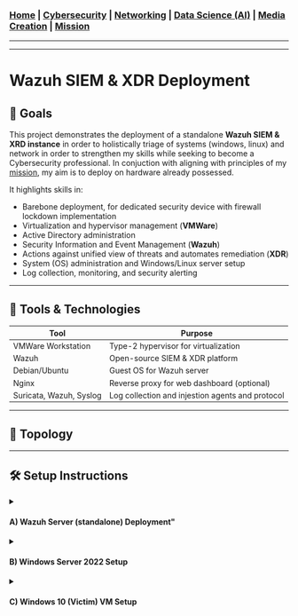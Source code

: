 ### [Home](https://github.com/Komonodrg-portfolio)  | [Cybersecurity](https://github.com/Komonodrg-portfolio/Cybersecurity) | [Networking](https://github.com/Komonodrg-portfolio/Networking) | [Data Science (AI)](https://github.com/Komonodrg-portfolio/AI) | [Media Creation](https://github.com/Komonodrg-portfolio/MediaCreation) | [Mission](https://github.com/Komonodrg-portfolio/Mission/)

---
---

# Wazuh SIEM & XDR Deployment  

## 📌 Goals
This project demonstrates the deployment of a standalone **Wazuh SIEM & XRD instance**  in order to holistically triage of systems (windows, linux) and network in order to strengthen my skills while seeking to become a Cybersecurity professional. In conjuction with aligning with principles of my [mission](https://github.com/Komonodrg-portfolio/Mission/), my aim is to deploy on hardware already possessed.  

It highlights skills in:
- Barebone deployment, for dedicated security device with firewall lockdown implementation
- Virtualization and hypervisor management (**VMWare**)
- Active Directory administration 
- Security Information and Event Management (**Wazuh**)
- Actions against unified view of threats and automates remediation (**XDR**) 
- System (OS) administration and Windows/Linux server setup  
- Log collection, monitoring, and security alerting

---
## 🧰 Tools & Technologies

| Tool       | Purpose                              |
|------------|--------------------------------------|
| VMWare Workstation | Type-2 hypervisor for virtualization         |
| Wazuh | Open-source SIEM & XDR platform         |
| Debian/Ubuntu    | Guest OS for Wazuh server          |
| Nginx  | Reverse proxy for web dashboard (optional)                      |
| Suricata, Wazuh, Syslog  | Log collection and injestion agents and protocol         |


---

## 📂 Topology

---

## 🛠️  Setup Instructions
<details>
 <summary><h4><b>  A)  Wazuh Server (standalone) Deployment"</b></h4></summary>
  <br> 
This method involves installing Wazuh Server on a standalone PC/Laptop.  This deployment is best to use if you want a dedicated security appliance to monitor and protect your home network.<br>  
<br>
Create a <a href="https://chatgpt.com/s/t_68e1cb99a0088191bb1937e92241f81a" target="_blank">Ventoy USB drive</a> and boot PC/laptop off of a <a href="https://releases.ubuntu.com/jammy/" target="_blank">Ubuntu 22.04 Server.iso</a> file to intiate installation.  Make sure to be on network during installation and eventually after it completes installation, you'll need to install the Wazuh Server.<br>
<br>

<p float="center">
  <img src="images/UbuntuServerSelect.png" width="500" />
  <img src="images/Ventoy.png" width="500" />
 
```
1) Ensure Ubuntu 22.04 is updated
   └─ sudo apt update && sudo apt upgrade -y

2) Ensure firewall (ufw) is active and  proper ports are open, allowing for proper communication of server
   └─ sudo ufw reset
   └─ sudo sudo ufw default deny incoming
      sudo ufw default allow outgoing
   └─ sudo ufw allow 1514/tcp
      sudo ufw allow 1514/udp
      sudo ufw allow 1515/tcp
      sudo ufw allow 443/tcp
      sudo ufw allow 9200/tcp
      sudo ufw allow 55000/tcp
      sudo ufw allow 22/tcp       #anti SSH lockout
   └─ sudo ufw enable
   └─ sudo ufw status verbose

3) Install dependencies:
   └─ sudo apt install curl apt-transport-https gnupg2 wget unzip -y

4) Install installation script and executable without pause:
   └─ curl -sO https://packages.wazuh.com/4.14/wazuh-install.sh
   └─ sudo bash ./wazuh-install.sh -a

```
 
You'll be granted with login instructions and credentials for Wazuh server web gui to access from the browser of another computer on the network:<br>
<br>
<p float="center">
  <img src="images/wazuhinstallcomplete.png" width="800" />
          
          
</details>

<details>
 <summary><h4><b>  B)  Windows Server 2022 Setup</b></h4></summary>
  <br> 
This is intial setup of Windows Server 2022 from within VMWare. <br>  
<br>

 <p align="left">
  <img src="images/Server1.png" width="800" /><br>
<br>

```
1) Change server name
   └─ Computer Name > click "Change..." > Enter new name > OK > Restart

2) Enable Remote Desktop (allowing vulnerability for extra log generation/events from within cyber range)
   └─ Remote Desktop > select "Allow remote connections to this computer"

3) Disable IPv6 while and setup static IP address & DNS for server
   └─ Ethernet0 > right click on network adapter, select "Properties" > uncheck "IPv6" >
      select IPv4 > Set up static IP & DNS servers

4) Change Time Zone
   └─ "Change time zone..." > select appropriately
```
</details>

<details>
 <summary><h4><b>  C)  Windows 10 (Victim) VM Setup</b></h4></summary>
  <br> 
<h4> Enable Powershell Logging </h4>  

 <p align="left">
  <img src="images/WIn1.png" width="800" /><br>

```
Startup gpedit.msc > Computer Configuration > Administrative Templates > Windows Powershell
   └─ Enable Module Logging, click "Show" and enter "*" wildcard to encompass all modules
   └─ Enable Powershell Transcription, placing a check for include invocation headers (timestamps)
   └─ Enable Script Block Logging DON'T enable invocation headers
```
<h4> Enable Firewall (Defender) Logging </h4> 

<p align="left">
  <img src="images/Win2.png" width="800" /><br>

```
1) Startup gpedit.msc > Computer Configuration > Windows Settings > Windows Firewall w/ Advanced Security
   > Windows Defender Firewall Properties
2) Turn on Firewall, blocking inbound connections, allowing outbound connections
3) Do the same for Private & Public Profiles
4) Customize...
5) Remove check to enable Logs, select "Yes" for Log dropped packets & successful connections
6) ...Do the same on Private and Public Profiles
```
<h4> Enable SYSMON & OSQuery Logging </h4> 
<br>

1) Download [Sysmon](https://learn.microsoft.com/en-us/sysinternals/downloads/sysmon) and extract it to C:/Program Files/Sysmon folder<br>
2) Download [Olaf Hartong](https://github.com/olafhartong/sysmon-modular) sysmon configuration file and extract contents to C:/Program Files/Sysmon folder<br>

<p align="left">
  <img src="images/Win3.png" width="500" /><br>

3) From CMD (administrative), navigate to C:/Program Files/Sysmon folder & run, which installs sysmon with olaf config file:
```
cd C:\Program Files\Sysmon
sysmon64.exe -i sysmonconfig.xml
```
4) Verify successful Sysmon installation and running via `services.msc` & `Event Viewer (Windows Logs > Application and Service Logs > Microsoft > Windows > Sysmon)`:

<p align="left">
  <img src="images/Win4.png" width="950" /><br>

<p align="left">
  <img src="images/Win8.png" width="950" /><br>

5) Download & Install [OSquery](https://osquery.io/downloads/official/5.19.0) for windows, select latest stable version & run installation.  Confirm successful installation:

<p align="left">
  <img src="images/Win6.png" width="950" /><br>
   
<h4> Install Wazuh Agent </h4>

```
From within Windows VM, navigate to Wazuh server > Select "Deploy New Agent"
    └─ Select "Windows"
    └─ Put in Wazuh IP address in "Assign a server address" field
    └─ Enter Hostname for Win VM in "Assign an agent name field"
    └─ Copy command from "4) Run the following commands to download and install the agent" field
       and enter command into a Powershell (administrative) shell
    └─ Start agent by issuing command "NET START Wazuh"
    └─ Confirm injestion of logs from within Wazuh server (gui)
```
<p align="left">
  <img src="images/Wazuh.png" width="950" /><br>

<h4> Send Sysmon & OSquery Logs to Wazuh Manager through Wazuh Agent </h4>

```
From within Windows VM, navigate to C:\Program Files (x86)\ossec-agent\ossec.conf (had to open via Notepad
- Run as admin) > add config lines to end of already configured <logfile> entries.  
    └─ For Sysmon:
       <localfile>
         <location>Microsoft-Windows-Sysmon/Operational</location>
         <log_format>eventchannel</log_format>
       </localfile>

                             -OR-

- Edit configuration file on Wazuh Server to reflect all agents in an agent grouping via adding config via
  nano /var/ossec/etc/shared/Windows<GroupWhereWindowsVMis>/agents.conf file & saving:  
    └─ <localfile>
         <location>Microsoft-Windows-Sysmon/Operational</location>
         <log_format>eventchannel</log_format>
       </localfile>
    └─ Verfify OK after saving of file via /var/ossec/bin/verify-agent-conf:

       wazuh@wazuh:/var/ossec/bin$ ./verify-agent-conf 

       verify-agent-conf: Verifying [etc/shared/Windows/agent.conf]
       verify-agent-conf: OK

       verify-agent-conf: Verifying [etc/shared/default/agent.conf]
       verify-agent-conf: OK

       verify-agent-conf: Verifying [etc/shared/Linux/agent.conf]
       verify-agent-conf: OK

```

<p float="center">
  <img src="images/UbuntuServerSelect.png" width="500" />
  <img src="images/Ventoy.png" width="450" />


    └─ For OSquery:
       
    └─ Enter Hostname for Win VM in "Assign an agent name field"
    └─ Copy command from "4) Run the following commands to download and install the agent" field
       and enter command into a Powershell (administrative) shell
    └─ Start agent by issuing command "NET START Wazuh"
    └─ Confirm injestion of logs from within Wazuh server (gui)
```


